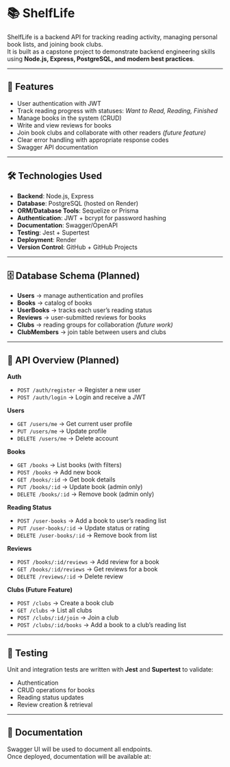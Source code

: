 # 📚 ShelfLife

ShelfLife is a backend API for tracking reading activity, managing personal book lists, and joining book clubs.  
It is built as a capstone project to demonstrate backend engineering skills using **Node.js, Express, PostgreSQL, and modern best practices**.  

---

## 🚀 Features
- User authentication with JWT  
- Track reading progress with statuses: *Want to Read, Reading, Finished*  
- Manage books in the system (CRUD)  
- Write and view reviews for books  
- Join book clubs and collaborate with other readers *(future feature)*  
- Clear error handling with appropriate response codes  
- Swagger API documentation  

---

## 🛠️ Technologies Used
- **Backend**: Node.js, Express  
- **Database**: PostgreSQL (hosted on Render)  
- **ORM/Database Tools**: Sequelize or Prisma  
- **Authentication**: JWT + bcrypt for password hashing  
- **Documentation**: Swagger/OpenAPI  
- **Testing**: Jest + Supertest  
- **Deployment**: Render  
- **Version Control**: GitHub + GitHub Projects  

---

## 🗄️ Database Schema (Planned)
- **Users** → manage authentication and profiles  
- **Books** → catalog of books  
- **UserBooks** → tracks each user’s reading status  
- **Reviews** → user-submitted reviews for books  
- **Clubs** → reading groups for collaboration *(future work)*  
- **ClubMembers** → join table between users and clubs  

---

## 🔑 API Overview (Planned)
**Auth**
- `POST /auth/register` → Register a new user  
- `POST /auth/login` → Login and receive a JWT  

**Users**
- `GET /users/me` → Get current user profile  
- `PUT /users/me` → Update profile  
- `DELETE /users/me` → Delete account  

**Books**
- `GET /books` → List books (with filters)  
- `POST /books` → Add new book  
- `GET /books/:id` → Get book details  
- `PUT /books/:id` → Update book (admin only)  
- `DELETE /books/:id` → Remove book (admin only)  

**Reading Status**
- `POST /user-books` → Add a book to user’s reading list  
- `PUT /user-books/:id` → Update status or rating  
- `DELETE /user-books/:id` → Remove book from list  

**Reviews**
- `POST /books/:id/reviews` → Add review for a book  
- `GET /books/:id/reviews` → Get reviews for a book  
- `DELETE /reviews/:id` → Delete review  

**Clubs (Future Feature)**
- `POST /clubs` → Create a book club  
- `GET /clubs` → List all clubs  
- `POST /clubs/:id/join` → Join a club  
- `POST /clubs/:id/books` → Add a book to a club’s reading list  

---

## 🧪 Testing
Unit and integration tests are written with **Jest** and **Supertest** to validate:  
- Authentication  
- CRUD operations for books  
- Reading status updates  
- Review creation & retrieval  

---

## 📖 Documentation
Swagger UI will be used to document all endpoints.  
Once deployed, documentation will be available at:  

